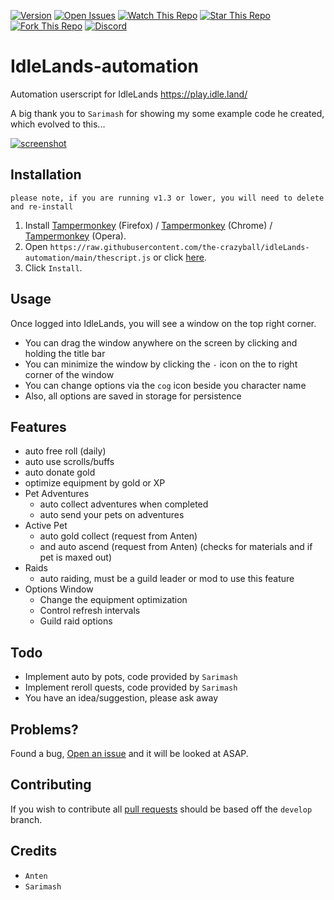 [![Version](https://img.shields.io/github/v/release/the-crazyball/idleLands-automation)](https://github.com/the-crazyball/idleLands-automation/)
[![Open Issues](https://img.shields.io/github/issues/the-crazyball/idleLands-automation?style=flat)](https://github.com/the-crazyball/idleLands-automation/issues)
[![Watch This Repo](https://img.shields.io/github/watchers/the-crazyball/idleLands-automation?style=social&icon=github)](https://github.com/the-crazyball/idleLands-automation/subscription)
[![Star This Repo](https://img.shields.io/github/stars/the-crazyball/idleLands-automation?style=social&icon=github)](https://github.com/the-crazyball/idleLands-automation/stargazers)
[![Fork This Repo](https://img.shields.io/github/forks/the-crazyball/idleLands-automation?style=social&icon=github)](https://github.com/the-crazyball/idleLands-automation/fork)
[![Discord](https://img.shields.io/discord/748226437450039406?logo=discord&color=7289da&style=flat)](https://discord.gg/HB8QUxh2Qs)

# IdleLands-automation
Automation userscript for IdleLands
https://play.idle.land/

A big thank you to `Sarimash` for showing my some example code he created, which evolved to this... 

[![screenshot](https://i.postimg.cc/8zSK7DWn/tempsnip.png)](https://postimg.cc/D8xdN9xq)

## Installation
`please note, if you are running v1.3 or lower, you will need to delete and re-install`

1. Install [Tampermonkey](https://addons.mozilla.org/en-US/firefox/addon/tampermonkey/) (Firefox) / [Tampermonkey](https://chrome.google.com/webstore/detail/tampermonkey/dhdgffkkebhmkfjojejmpbldmpobfkfo) (Chrome) / [Tampermonkey](https://addons.opera.com/en/extensions/details/tampermonkey-beta/) (Opera).
2. Open `https://raw.githubusercontent.com/the-crazyball/idleLands-automation/main/thescript.js` or click [here](https://raw.githubusercontent.com/the-crazyball/idleLands-automation/main/thescript.js).
3. Click `Install`.

## Usage
Once logged into IdleLands, you will see a window on the top right corner.
- You can drag the window anywhere on the screen by clicking and holding the title bar
- You can minimize the window by clicking the `-` icon on the to right corner of the window
- You can change options via the `cog` icon beside you character name
- Also, all options are saved in storage for persistence

## Features
- auto free roll (daily)
- auto use scrolls/buffs
- auto donate gold
- optimize equipment by gold or XP
- Pet Adventures
  - auto collect adventures when completed
  - auto send your pets on adventures
- Active Pet
  - auto gold collect (request from Anten)
  - and auto ascend (request from Anten) (checks for materials and if pet is maxed out)
- Raids
  - auto raiding, must be a guild leader or mod to use this feature
- Options Window
  - Change the equipment optimization
  - Control refresh intervals
  - Guild raid options

## Todo
- Implement auto by pots, code provided by `Sarimash`
- Implement reroll quests, code provided by `Sarimash`
- You have an idea/suggestion, please ask away

## Problems?
Found a bug, [Open an issue](https://github.com/the-crazyball/idleLands-automation/issues) and it will be looked at ASAP.

## Contributing
If you wish to contribute all [pull requests](https://github.com/the-crazyball/idleLands-automation/pulls) should be based off the `develop` branch.

## Credits
- `Anten`
- `Sarimash`
